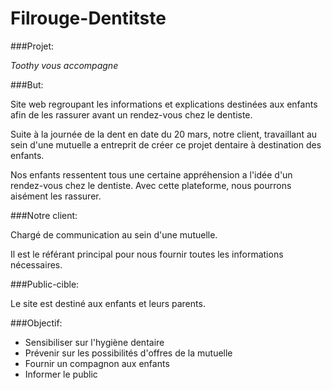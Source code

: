 # Filrouge-Dentitste

###Projet: 

*Toothy vous accompagne*

###But: 

Site web regroupant les informations et explications destinées aux enfants afin de les rassurer avant un rendez-vous chez le dentiste.

Suite à la journée de la dent en date du 20 mars, notre client, travaillant au sein d'une mutuelle a entreprit de créer ce projet dentaire à destination des enfants. 

Nos enfants ressentent tous une certaine appréhension a l'idée d'un rendez-vous chez le dentiste. Avec cette plateforme, nous pourrons aisément les rassurer. 

###Notre client:

Chargé de communication au sein d'une mutuelle. 

Il est le référant principal pour nous fournir toutes les informations nécessaires. 

###Public-cible:

Le site est destiné aux enfants et leurs parents. 

###Objectif:

+ Sensibiliser sur l'hygiène dentaire
+ Prévenir sur les possibilités d'offres de la mutuelle
+ Fournir un compagnon aux enfants 
+ Informer le public 





